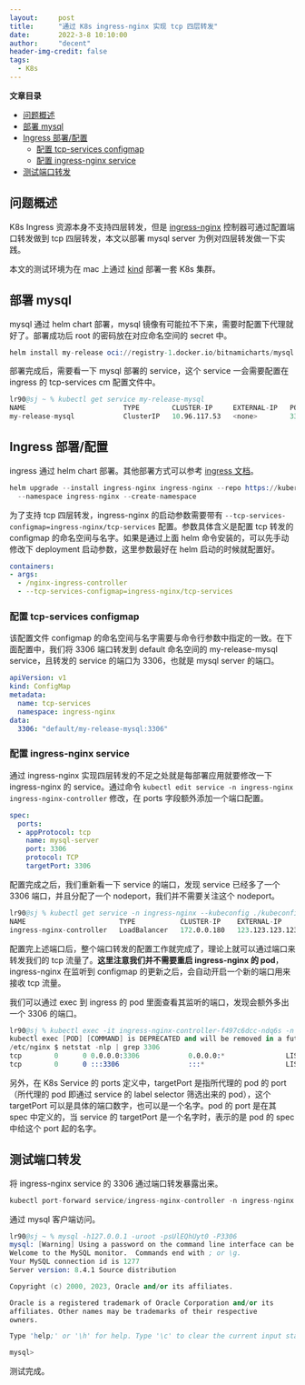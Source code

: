 ```yaml
---
layout:     post
title:      "通过 K8s ingress-nginx 实现 tcp 四层转发"
date:       2022-3-8 10:10:00
author:     "decent"
header-img-credit: false
tags:
  - K8s
---
```


**文章目录**
- [问题概述](#问题概述)
- [部署 mysql](#部署-mysql)
- [Ingress 部署/配置](#ingress-部署配置)
  - [配置 tcp-services configmap](#配置-tcp-services-configmap)
  - [配置 ingress-nginx service](#配置-ingress-nginx-service)
- [测试端口转发](#测试端口转发)


## 问题概述
K8s Ingress 资源本身不支持四层转发，但是 [ingress-nginx](https://kubernetes.github.io/ingress-nginx/user-guide/exposing-tcp-udp-services/) 控制器可通过配置端口转发做到 tcp 四层转发，本文以部署 mysql server 为例对四层转发做一下实践。

本文的测试环境为在 mac 上通过 [kind](https://kind.sigs.k8s.io/) 部署一套 K8s 集群。

## 部署 mysql
mysql 通过 helm chart 部署，mysql 镜像有可能拉不下来，需要时配置下代理就好了。部署成功后 root 的密码放在对应命名空间的 secret 中。
```s
helm install my-release oci://registry-1.docker.io/bitnamicharts/mysql
```
部署完成后，需要看一下 mysql 部署的 service，这个 service 一会需要配置在 ingress 的 tcp-services cm 配置文件中。
```s
lr90@sj ~ % kubectl get service my-release-mysql
NAME                        TYPE        CLUSTER-IP     EXTERNAL-IP   PORT(S)    AGE
my-release-mysql            ClusterIP   10.96.117.53   <none>        3306/TCP   74m
```

## Ingress 部署/配置
ingress 通过 helm chart 部署。其他部署方式可以参考 [ingress 文档](https://kubernetes.github.io/ingress-nginx/deploy/)。
```s
helm upgrade --install ingress-nginx ingress-nginx --repo https://kubernetes.github.io/ingress-nginx \
  --namespace ingress-nginx --create-namespace
```
为了支持 tcp 四层转发，ingress-nginx 的启动参数需要带有 `--tcp-services-configmap=ingress-nginx/tcp-services` 配置。参数具体含义是配置 tcp 转发的 configmap 的命名空间与名字。如果是通过上面 helm 命令安装的，可以先手动修改下 deployment 启动参数，这里参数最好在 helm 启动的时候就配置好。
```yaml
containers:
- args:
  - /nginx-ingress-controller
  - --tcp-services-configmap=ingress-nginx/tcp-services
```

### 配置 tcp-services configmap
该配置文件 configmap 的命名空间与名字需要与命令行参数中指定的一致。在下面配置中，我们将 3306 端口转发到 default 命名空间的 my-release-mysql service，且转发的 service 的端口为 3306，也就是 mysql server 的端口。
```yaml
apiVersion: v1
kind: ConfigMap
metadata:
  name: tcp-services
  namespace: ingress-nginx
data:
  3306: "default/my-release-mysql:3306"
```

### 配置 ingress-nginx service
通过 ingress-nginx 实现四层转发的不足之处就是每部署应用就要修改一下 ingress-nginx 的 service。通过命令 `kubectl edit service -n ingress-nginx ingress-nginx-controller` 修改，在 ports 字段额外添加一个端口配置。
```yaml
spec:
  ports:
  - appProtocol: tcp
    name: mysql-server
    port: 3306
    protocol: TCP
    targetPort: 3306
```
配置完成之后，我们重新看一下 service 的端口，发现 service 已经多了一个 3306 端口，并且分配了一个 nodeport，我们并不需要关注这个 nodeport。
```s
lr90@sj % kubectl get service -n ingress-nginx --kubeconfig ./kubeconfig
NAME                       TYPE           CLUSTER-IP    EXTERNAL-IP    PORT(S)                                     AGE
ingress-nginx-controller   LoadBalancer   172.0.0.180   123.123.123.123   80:32710/TCP,443:32667/TCP,3306:30618/TCP
```

配置完上述端口后，整个端口转发的配置工作就完成了，理论上就可以通过端口来转发我们的 tcp 流量了。**这里注意我们并不需要重启 ingress-nginx 的 pod**，ingress-nginx 在监听到 configmap 的更新之后，会自动开启一个新的端口用来接收 tcp 流量。

我们可以通过 exec 到 ingress 的 pod 里面查看其监听的端口，发现会额外多出一个 3306 的端口。
```s
lr90@sj % kubectl exec -it ingress-nginx-controller-f497c6dcc-ndq6s -n ingress-nginx --kubeconfig ./kubeconfig /bin/sh
kubectl exec [POD] [COMMAND] is DEPRECATED and will be removed in a future version. Use kubectl exec [POD] -- [COMMAND] instead.
/etc/nginx $ netstat -nlp | grep 3306
tcp        0      0 0.0.0.0:3306            0.0.0.0:*               LISTEN      -
tcp        0      0 :::3306                 :::*                    LISTEN      -
```

另外，在 K8s Service 的 ports 定义中，targetPort 是指所代理的 pod 的 port（所代理的 pod 即通过 service 的 label selector 筛选出来的 pod），这个 targetPort 可以是具体的端口数字，也可以是一个名字。pod 的 port 是在其 spec 中定义的，当 service 的 targetPort 是一个名字时，表示的是 pod 的 spec 中给这个 port 起的名字。

## 测试端口转发
将 ingress-nginx service 的 3306 通过端口转发暴露出来。
```s
kubectl port-forward service/ingress-nginx-controller -n ingress-nginx 3306:3306
```
通过 mysql 客户端访问。
```s
lr90@sj ~ % mysql -h127.0.0.1 -uroot -psUlEQhUyt0 -P3306
mysql: [Warning] Using a password on the command line interface can be insecure.
Welcome to the MySQL monitor.  Commands end with ; or \g.
Your MySQL connection id is 1277
Server version: 8.4.1 Source distribution

Copyright (c) 2000, 2023, Oracle and/or its affiliates.

Oracle is a registered trademark of Oracle Corporation and/or its
affiliates. Other names may be trademarks of their respective
owners.

Type 'help;' or '\h' for help. Type '\c' to clear the current input statement.

mysql>
```

测试完成。